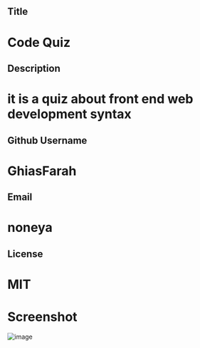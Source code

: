 ## Title

# Code Quiz


## Description

# it is a quiz about front end web development syntax

## Github Username

# GhiasFarah


## Email

# noneya

## License
# MIT


# Screenshot

![image](https://user-images.githubusercontent.com/101944347/179382077-e908a92d-95d9-4ec4-bd42-9e7f0309529b.png)
